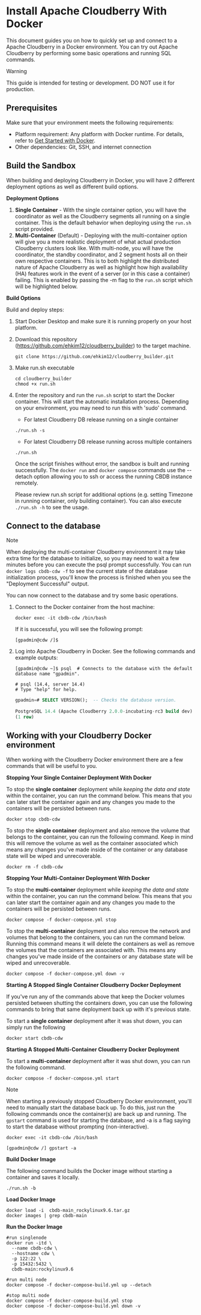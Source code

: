 
# Install Apache Cloudberry With Docker

This document guides you on how to quickly set up and connect to a Apache Cloudberry in a Docker environment. You can try out Apache Cloudberry by performing some basic operations and running SQL commands. 

> [!WARNING]
> This guide is intended for testing or development. DO NOT use it for production.


## Prerequisites

Make sure that your environment meets the following requirements:

- Platform requirement: Any platform with Docker runtime. For details, refer to [Get Started with Docker](https://www.docker.com/get-started/).
- Other dependencies: Git, SSH, and internet connection

## Build the Sandbox

When building and deploying Cloudberry in Docker, you will have 2 different deployment options as well as different build options.

**Deployment Options**
1. **Single Container** - With the single container option, you will have the coordinator as well as the Cloudberry segments all running on a single container. This is the default behavior when deploying using the `run.sh` script provided.
2. **Multi-Container** (Default) - Deploying with the multi-container option will give you a more realistic deployment of what actual production Cloudberry clusters look like. With multi-node, you will have the coordinator, the standby coordinator, and 2 segment hosts all on their own respective containers. This is to both highlight the distributed nature of Apache Cloudberry as well as highlight how high availability (HA) features work in the event of a server (or in this case a container) failing. This is enabled by passing the -m flag to the `run.sh` script which will be highlighted below.


**Build Options**

Build and deploy steps:

1. Start Docker Desktop and make sure it is running properly on your host platform.

2. Download this repository (https://github.com/ehkim12/cloudberry_builder) to the target machine.

    ```shell
    git clone https://github.com/ehkim12/cloudberry_builder.git
    ```

3. Make run.sh executable

    ```shell
    cd cloudberry_builder
    chmod +x run.sh
    ```

4. Enter the repository and run the `run.sh` script to start the Docker container. This will start the automatic installation process. Depending on your environment, you may need to run this with 'sudo' command.

    - For latest Cloudberry DB release running on a single container

    ```shell
    ./run.sh -s
    ```
    - For latest Cloudberry DB release running across multiple containers

    ```shell
    ./run.sh 
    ```

    Once the script finishes without error, the sandbox is built and running successfully. The `docker run` and `docker compose` commands use the --detach option allowing you to ssh or access the running CBDB instance remotely.

    Please review run.sh script for additional options (e.g. setting Timezone in running container, only building container). You can also execute `./run.sh -h` to see the usage.

## Connect to the database

> [!NOTE]
> When deploying the multi-container Cloudberry environment it may take extra time for the database to initialize, so you may need to wait a few minutes before you can execute the psql prompt successfully. You can run `docker logs cbdb-cdw -f` to see the current state of the database initialization process, you'll know the process is finished when you see the "Deployment Successful" output.

You can now connect to the database and try some basic operations.

1. Connect to the Docker container from the host machine:

    ```shell
    docker exec -it cbdb-cdw /bin/bash
    ```

    If it is successful, you will see the following prompt:

    ```shell
    [gpadmin@cdw /]$
    ```

2. Log into Apache Cloudberry in Docker. See the following commands and example outputs:

    ```shell
    [gpadmin@cdw ~]$ psql  # Connects to the database with the default database name "gpadmin".
    
    # psql (14.4, server 14.4)
    # Type "help" for help.
    ```

    ```sql
    gpadmin=# SELECT VERSION();  -- Checks the database version.
            
    PostgreSQL 14.4 (Apache Cloudberry 2.0.0-incubating-rc3 build dev) on x86_64-pc-linux-gnu, compiled by cc (GCC) 11.5.0 20240719 (Red Hat 11.5.0-5), 64-bit compiled on Aug 28 2025 08:54:06
    (1 row)
    ```


## Working with your Cloudberry Docker environment

When working with the Cloudberry Docker environment there are a few commands that will be useful to you.

**Stopping Your Single Container Deployment With Docker**

To stop the **single container** deployment while _keeping the data and state_ within the container, you can run the command below. This means that you can later start the container again and any changes you made to the containers will be persisted between runs.

```shell
docker stop cbdb-cdw
```

To stop the **single container** deployment and also remove the volume that belongs to the container, you can run the following command. Keep in mind this will remove the volume as well as the container associated which means any changes you've made inside of the container or any database state will be wiped and unrecoverable.

```shell
docker rm -f cbdb-cdw
```

**Stopping Your Multi-Container Deployment With Docker**

To stop the **multi-container** deployment while _keeping the data and state_ within the container, you can run the command below. This means that you can later start the container again and any changes you made to the containers will be persisted between runs.

```shell
docker compose -f docker-compose.yml stop
```

To stop the **multi-container** deployment and also remove the network and volumes that belong to the containers, you can run the command below. Running this command means it will delete the containers as well as remove the volumes that the containers are associated with. This means any changes you've made inside of the containers or any database state will be wiped and unrecoverable.

```shell
docker compose -f docker-compose.yml down -v
```

**Starting A Stopped Single Container Cloudberry Docker Deployment**

If you've run any of the commands above that keep the Docker volumes persisted between shutting the containers down, you can use the following commands to bring that same deployment back up with it's previous state.

To start a **single container** deployment after it was shut down, you can simply run the following

```shell
docker start cbdb-cdw
```

**Starting A Stopped Multi-Container Cloudberry Docker Deployment**

To start a **multi-container** deployment after it was shut down, you can run the following command.

```shell
docker compose -f docker-compose.yml start
```

> [!NOTE]
> When starting a previously stopped Cloudberry Docker environment, you'll need to manually start the database back up. To do this, just run the following commands once the container(s) are back up and running. The `gpstart` command is used for starting the database, and -a is a flag saying to start the database without prompting (non-interactive).

```shell
docker exec -it cbdb-cdw /bin/bash

[gpadmin@cdw /] gpstart -a
```










**Build Docker Image**

The following command builds the Docker image without starting a container and saves it locally.  

```shell
./run.sh -b
```

**Load Docker Image**

```shell
docker load -i  cbdb-main_rockylinux9.6.tar.gz
docker images | grep cbdb-main
```


**Run the Docker Image**

```shell
#run singlenode
docker run -itd \
  --name cbdb-cdw \
  --hostname cdw \
  -p 122:22 \
  -p 15432:5432 \
  cbdb-main:rockylinux9.6

#run multi node
docker compose -f docker-compose-build.yml up --detach

#stop multi node
docker compose -f docker-compose-build.yml stop
docker compose -f docker-compose-build.yml down -v
```


